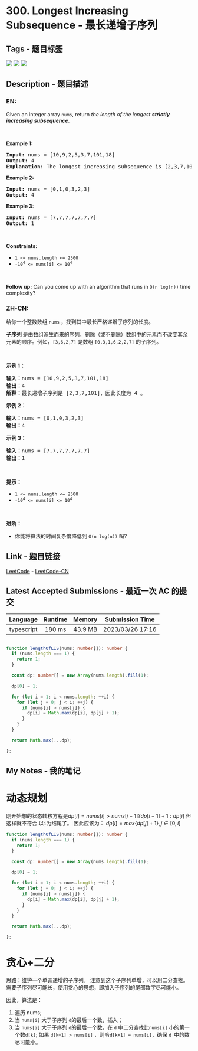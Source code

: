 
# 300. Longest Increasing Subsequence - 最长递增子序列

## Tags - 题目标签

 <img src="https://img.shields.io/badge/Array-数组-blue.svg">   <img src="https://img.shields.io/badge/Binary Search-二分查找-blue.svg">   <img src="https://img.shields.io/badge/Dynamic Programming-动态规划-blue.svg">  


## Description - 题目描述

### EN:
<p>Given an integer array <code>nums</code>, return <em>the length of the longest <strong>strictly increasing </strong></em><span data-keyword="subsequence-array"><em><strong>subsequence</strong></em></span>.</p>

<p>&nbsp;</p>
<p><strong class="example">Example 1:</strong></p>

<pre>
<strong>Input:</strong> nums = [10,9,2,5,3,7,101,18]
<strong>Output:</strong> 4
<strong>Explanation:</strong> The longest increasing subsequence is [2,3,7,101], therefore the length is 4.
</pre>

<p><strong class="example">Example 2:</strong></p>

<pre>
<strong>Input:</strong> nums = [0,1,0,3,2,3]
<strong>Output:</strong> 4
</pre>

<p><strong class="example">Example 3:</strong></p>

<pre>
<strong>Input:</strong> nums = [7,7,7,7,7,7,7]
<strong>Output:</strong> 1
</pre>

<p>&nbsp;</p>
<p><strong>Constraints:</strong></p>

<ul>
	<li><code>1 &lt;= nums.length &lt;= 2500</code></li>
	<li><code>-10<sup>4</sup> &lt;= nums[i] &lt;= 10<sup>4</sup></code></li>
</ul>

<p>&nbsp;</p>
<p><b>Follow up:</b>&nbsp;Can you come up with an algorithm that runs in&nbsp;<code>O(n log(n))</code> time complexity?</p>


### ZH-CN:
<p>给你一个整数数组 <code>nums</code> ，找到其中最长严格递增子序列的长度。</p>

<p><strong>子序列&nbsp;</strong>是由数组派生而来的序列，删除（或不删除）数组中的元素而不改变其余元素的顺序。例如，<code>[3,6,2,7]</code> 是数组 <code>[0,3,1,6,2,2,7]</code> 的子序列。</p>
&nbsp;

<p><strong>示例 1：</strong></p>

<pre>
<strong>输入：</strong>nums = [10,9,2,5,3,7,101,18]
<strong>输出：</strong>4
<strong>解释：</strong>最长递增子序列是 [2,3,7,101]，因此长度为 4 。
</pre>

<p><strong>示例 2：</strong></p>

<pre>
<strong>输入：</strong>nums = [0,1,0,3,2,3]
<strong>输出：</strong>4
</pre>

<p><strong>示例 3：</strong></p>

<pre>
<strong>输入：</strong>nums = [7,7,7,7,7,7,7]
<strong>输出：</strong>1
</pre>

<p>&nbsp;</p>

<p><strong>提示：</strong></p>

<ul>
	<li><code>1 &lt;= nums.length &lt;= 2500</code></li>
	<li><code>-10<sup>4</sup> &lt;= nums[i] &lt;= 10<sup>4</sup></code></li>
</ul>

<p>&nbsp;</p>

<p><b>进阶：</b></p>

<ul>
	<li>你能将算法的时间复杂度降低到&nbsp;<code>O(n log(n))</code> 吗?</li>
</ul>



## Link - 题目链接

[LeetCode](https://leetcode.com/problems/longest-increasing-subsequence/description/)  -  [LeetCode-CN](https://leetcode.cn/problems/longest-increasing-subsequence/description/)
## Latest Accepted Submissions - 最近一次 AC 的提交


| Language | Runtime | Memory | Submission Time |
|:---:|:---:|:---:|:---:|
| typescript  | 180 ms | 43.9 MB | 2023/03/26 17:16 |

```typescript

function lengthOfLIS(nums: number[]): number {
  if (nums.length === 1) {
    return 1;
  }

  const dp: number[] = new Array(nums.length).fill(1);

  dp[0] = 1;

  for (let i = 1; i < nums.length; ++i) {
    for (let j = 0; j < i; ++j) {
      if (nums[i] > nums[j]) {
        dp[i] = Math.max(dp[i], dp[j] + 1);
      }
    }
  }

  return Math.max(...dp);

};

```
## My Notes - 我的笔记


# 动态规划
刚开始想的状态转移方程是$dp[i] = nums[i] > nums[i-1] ? dp[i - 1] + 1: dp[i]$
但这样就不符合 以`i`为结尾了。
因此应该为： ${dp[i] = max\{dp[j] + 1\}}, j \in [0, i]$

```typescript
function lengthOfLIS(nums: number[]): number {
  if (nums.length === 1) {
    return 1;
  }

  const dp: number[] = new Array(nums.length).fill(1);

  dp[0] = 1;

  for (let i = 1; i < nums.length; ++i) {
    for (let j = 0; j < i; ++j) {
      if (nums[i] > nums[j]) {
        dp[i] = Math.max(dp[i], dp[j] + 1);
      }
    }
  }

  return Math.max(...dp);

};
```

# 贪心+二分
思路：维护一个单调递增的子序列。
注意到这个子序列单增，可以用二分查找。
需要子序列尽可能长，使用贪心的思想，即加入子序列的尾部数字尽可能小。

因此，算法是：
1. 遍历 nums;
2. 当 `nums[i]` 大于子序列 `d`的最后一个数，插入；
3. 当 `nums[i]` 大于子序列 `d`的最后一个数，在 `d` 中二分查找比`nums[i]` 小的第一个数`d[k]`; 如果 `d[k+1] > nums[i]` ，则令`d[k+1] = nums[i]`，确保 `d `中的数尽可能小。

